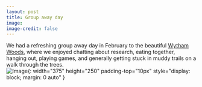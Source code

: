 ```yaml
---
layout: post
title: Group away day
image: 
image-credit: false
---
```

We had a refreshing group away day in February to the beautiful [Wytham Woods](https://www.wythamwoods.ox.ac.uk), where we enjoyed chatting about research, eating together, hanging out, playing games, and generally getting stuck in muddy trails on a walk through the trees. <br>
![Image](img/articles/woods_group.jpg){: width="375" height="250" padding-top="10px" style="display: block; margin: 0 auto" }
